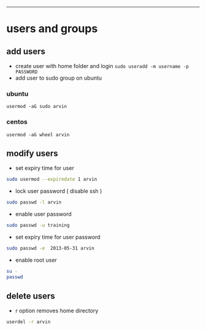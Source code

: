 ___
# users and groups
## add users
* create user with home folder and login
`sudo useradd -m username -p PASSWORD`
* add user to sudo group on ubuntu
### ubuntu
`usermod -aG sudo arvin`
### centos
`usermod -aG wheel arvin`
## modify users
* set expiry time for user
```bash
sudo usermod --expiredate 1 arvin
```
* lock user password ( disable ssh )
```bash
sudo passwd -l arvin
```
* enable user password
```bash
sudo passwd -u training
```
* set expiry time for user password
```bash
sudo passwd -e  2013-05-31 arvin
```
* enable root user
```bash
su -
passwd
```
## delete users
* r option removes home directory
```bash
userdel -r arvin
```
